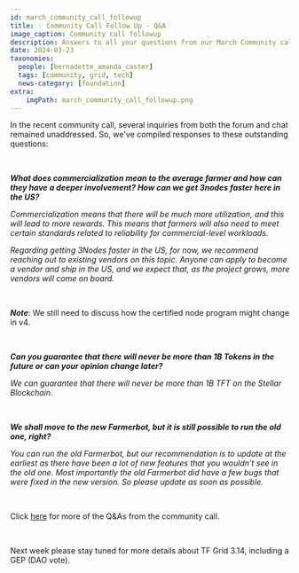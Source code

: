 ```yaml
---
id: march_community_call_followup
title: 💡 Community Call Follow Up - Q&A
image_caption: Community call followup 
description: Answers to all your questions from our March Community call are here!
date: 2024-03-23
taxonomies:
  people: [bernadette_amanda_caster]
  tags: [community, grid, tech]
  news-category: [foundation]
extra:
    imgPath: march_community_call_followup.png
---
```


In the recent community call, several inquiries from both the forum and chat remained unaddressed. So, we've compiled responses to these outstanding questions:

<br/>

***What does commercialization mean to the average farmer and how can they have a deeper involvement? How can we get 3nodes faster here in the US?***

*Commercialization means that there will be much more utilization, and this will lead to more rewards. This means that farmers will also need to meet certain standards related to reliability for commercial-level workloads.*

*Regarding getting 3Nodes faster in the US, for now, we recommend reaching out to existing vendors on this topic. Anyone can apply to become a vendor and ship in the US, and we expect that, as the project grows, more vendors will come on board.*

</br>

***Note***: We still need to discuss how the certified node program might change in v4.

</br>

***Can you guarantee that there will never be more than 1B Tokens in the future or can your opinion change later?***

*We can guarantee that there will never be more than 1B TFT on the Stellar Blockchain.*

</br>

***We shall move to the new Farmerbot, but it is still possible to run the old one, right?***

*You can run the old Farmerbot, but our recommendation is to update at the earliest as there have been a lot of new features that you wouldn’t see in the old one. Most importantly the old Farmerbot did have a few bugs that were fixed in the new version. So please update as soon as possible.*

</br>

Click [here](https://forum.threefold.io/t/community-call-questions-and-answers/4280) for more of the Q&As from the community call. 

</br>

Next week please stay tuned for more details about TF Grid 3.14, including a GEP (DAO vote).





